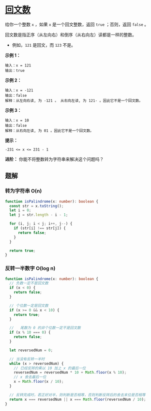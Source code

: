 # [回文数](https://leetcode.cn/problems/palindrome-number/)

给你一个整数 `x` ，如果 `x` 是一个回文整数，返回 `true` ；否则，返回 `false` 。

回文数是指正序（从左向右）和倒序（从右向左）读都是一样的整数。

- 例如，`121` 是回文，而 `123` 不是。

**示例 1：**

```
输入：x = 121
输出：true
```

**示例 2：**

```
输入：x = -121
输出：false
解释：从左向右读, 为 -121 。 从右向左读, 为 121- 。因此它不是一个回文数。
```

**示例 3：**

```
输入：x = 10
输出：false
解释：从右向左读, 为 01 。因此它不是一个回文数。
```

**提示：**

`-231 <= x <= 231 - 1`

**进阶：** 你能不将整数转为字符串来解决这个问题吗？

## 题解

### 转为字符串 O(n)

```typescript
function isPalindrome(x: number): boolean {
  const str = x.toString();
  let i = 0;
  let j = str.length - i - 1;

  for (i, j; i < j; i++, j--) {
    if (str[i] !== str[j]) {
      return false;
    }
  }

  return true;
}
```

### 反转一半数字 O(log n)

```typescript
function isPalindrome(x: number): boolean {
  // 负数一定不是回文数
  if (x < 0) {
    return false;
  }

  // 个位数一定是回文数
  if (x >= 0 && x < 10) {
    return true;
  }

  //   尾数为 0 的非个位数一定不是回文数
  if (x % 10 === 0) {
    return false;
  }

  let reversedNum = 0;

  // 当没有反转一半时
  while (x > reversedNum) {
    // 已经反转的乘以 10 加上 x 的最后一位
    reversedNum = reversedNum * 10 + Math.floor(x % 10);
    // x 舍去最后一位
    x = Math.floor(x / 10);
  }

  // 反转完成时，若正好对半，则判断是否相等，否则判断反转后的舍去末位是否相等
  return x === reversedNum || x === Math.floor(reversedNum / 10);
}
```
